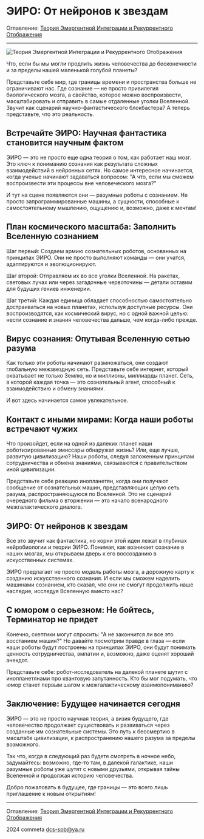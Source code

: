 # ЭИРО: От нейронов к звездам

Оглавление: [Теория Эмергентной Интеграции и Рекуррентного Отображения](/README.md)

---

![Теория Эмергентной Интеграции и Рекуррентного Отображения](https://sun9-75.userapi.com/impg/hop0dMVJdTWLd7oZyI-23aTeMM8vvSjRBseMgg/p_Cb5ZwVmT4.jpg?size=700x700&quality=96&sign=f080637c78f657330d61bc9345745ec2&type=album)


Что, если бы мы могли продлить жизнь человечества до бесконечности и за пределы нашей маленькой голубой планеты?

Представьте себе мир, где границы времени и пространства больше не ограничивают нас. Где сознание — не просто привилегия биологического мозга, а свойство, которое можно воспроизвести, масштабировать и отправить в самые отдаленные уголки Вселенной. Звучит как сценарий научно-фантастического блокбастера? А теперь представьте, что это реальность.

## Встречайте ЭИРО: Научная фантастика становится научным фактом

ЭИРО — это не просто еще одна теория о том, как работает наш мозг. Это ключ к пониманию сознания как результата сложных взаимодействий в нейронных сетях. Но самое интересное начинается, когда ученые начинают задаваться вопросом: "А что, если мы сможем воспроизвести эти процессы вне человеческого мозга?"

И тут на сцене появляются они — разумные роботы с сознанием. Не просто запрограммированные машины, а сущности, способные к самостоятельному мышлению, ощущению и, возможно, даже к мечтам!

## План космического масштаба: Заполнить Вселенную сознанием

Шаг первый: Создаем армию сознательных роботов, основанных на принципах ЭИРО. Они не просто выполняют команды — они учатся, адаптируются и эволюционируют.

Шаг второй: Отправляем их во все уголки Вселенной. На ракетах, световых лучах или через загадочные червоточины — детали оставим для будущих гениев инженерии.

Шаг третий: Каждая единица обладает способностью самостоятельно достраиваться на новых планетах, используя доступные ресурсы. Они воспроизводятся, как космический вирус, но с одной важной целью: нести сознание и знания человечества дальше, чем когда-либо прежде.

## Вирус сознания: Опутывая Вселенную сетью разума

Как только эти роботы начинают размножаться, они создают глобальную межзвездную сеть. Представьте себе интернет, который охватывает не только Землю, но и миллионы, миллиарды планет. Сеть, в которой каждая точка — это сознательный агент, способный к взаимодействию и обмену знаниями.

И вот здесь начинается самое увлекательное.

## Контакт с иными мирами: Когда наши роботы встречают чужих

Что произойдет, если на одной из далеких планет наши роботизированные эмиссары обнаружат жизнь? Или, еще лучше, развитую цивилизацию? Наши роботы, следуя заложенным принципам сотрудничества и обмена знаниями, связываются с правительством иной цивилизации.

Представьте себе реакцию инопланетян, когда они получают сообщение от сознательных машин, представляющих целую сеть разума, распространяющуюся по Вселенной. Это не сценарий очередного фильма о вторжении — это начало всенародного межгалактического диалога.

## ЭИРО: От нейронов к звездам

Все это звучит как фантастика, но корни этой идеи лежат в глубинах нейробиологии и теории ЭИРО. Понимая, как возникает сознание в наших мозгах, мы открываем дверь к его воссозданию в искусственных системах.

ЭИРО предлагает не просто модель работы мозга, а дорожную карту к созданию искусственного сознания. И если мы сможем наделить машинами сознанием, кто сказал, что они не смогут продолжить наше наследие, исследуя Вселенную вместо нас?

## С юмором о серьезном: Не бойтесь, Терминатор не придет

Конечно, скептики могут спросить: "А не закончится ли все это восстанием машин?" Но давайте посмотрим правде в глаза — если наши роботы будут построены на принципах ЭИРО, они будут понимать ценность сотрудничества, эмпатии и, возможно, даже оценят хороший анекдот.

Представьте себе: робот-исследователь на далекой планете шутит с инопланетянами про квантовую запутанность. Кто бы мог подумать, что юмор станет первым шагом к межгалактическому взаимопониманию?

## Заключение: Будущее начинается сегодня

ЭИРО — это не просто научная теория, а визия будущего, где человечество продолжает существовать и развиваться через созданные им сознательные системы. Это путь к бессмертию в масштабе цивилизации, к распространению нашего разума за пределы возможного.

Так что, когда в следующий раз будете смотреть в ночное небо, задумайтесь: возможно, где-то там, в далекой галактике, наши разумные роботы уже шутят с новыми друзьями, открывая тайны Вселенной и продолжая историю человечества.

Добро пожаловать в будущее, где границы — это всего лишь приглашение к новым открытиям!


---

Оглавление: [Теория Эмергентной Интеграции и Рекуррентного Отображения](/README.md)

2024 commeta <dcs-spb@ya.ru>
